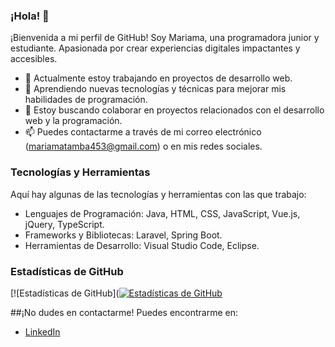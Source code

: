 ### ¡Hola! 👋

¡Bienvenida a mi perfil de GitHub! Soy Mariama, una programadora junior y estudiante. Apasionada por crear experiencias digitales impactantes y accesibles.

- 🔭 Actualmente estoy trabajando en proyectos de desarrollo web.
- 🌱 Aprendiendo nuevas tecnologías y técnicas para mejorar mis habilidades de programación.
- 👯 Estoy buscando colaborar en proyectos relacionados con el desarrollo web y la programación.
- 📫 Puedes contactarme a través de mi correo electrónico (mariamatamba453@gmail.com) o en mis redes sociales.

### Tecnologías y Herramientas

Aquí hay algunas de las tecnologías y herramientas con las que trabajo:

- Lenguajes de Programación: Java, HTML, CSS, JavaScript, Vue.js, jQuery, TypeScript.
- Frameworks y Bibliotecas: Laravel, Spring Boot.
- Herramientas de Desarrollo: Visual Studio Code, Eclipse.

### Estadísticas de GitHub

[![Estadísticas de GitHub]([![Estadísticas de GitHub](https://github-readme-stats.vercel.app/api?username=MariamaTamba&show_icons=true&theme=radical)](https://github.com/MariamaTamba)


##¡No dudes en contactarme! Puedes encontrarme en:

- [LinkedIn](https://www.linkedin.com/in/mariama-t-9b6993230/)
